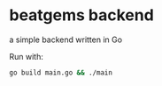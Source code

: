 # beatgems backend

a simple backend written in Go

Run with:

```bash
go build main.go && ./main
```
